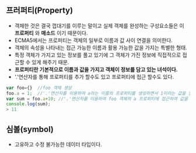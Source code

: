 ## 프러퍼티(Property)
- 객체한 것은 결국 껍대기를 이루는 말이고 실제 객체를 완성하는 구성요소들은 이 **프로퍼티** 와 **매소드** 이기 때문이다.
- ECMA5에서는 프로퍼티는 객체의 일부로 이름과 값 사이 연결을 의미한다.
- 객체의 속성을 나타내는 접근 가능한 이름과 활용 가능한 값을 가지는 특별한 형태.
- 특정 객체가 가지고 있는 정보를 풀고 있기에 그 객체가 가진 정보에 직접적으로 접근할 수 있게 해주기 때문.
- **프로퍼티란 기본적으로 이름과 값을 가지고 객체이 정보를 담고 있는 녀석이다.**
- '.'연산자를 통해 프로퍼티를 추가 할수도 있고 프로퍼티에 접근 할수도 있다.
```javascript
var foo={}  //foo 객채 생성
foo.a = 1;  //'.'연산자를 이용하여 a라는 이름의 프로퍼티를 생성하면서 1이라는 값을 할당.
var sum = foo.a+10; //'.'연산자를 이용하여 foo 객체의 a 프로퍼티에 접근하여 값을 활용 가능.
console.log(sum);
> 11
```

## 심볼(symbol)
- 고유하고 수정 불가능한 데이터 타입이다.
